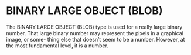 # BINARY LARGE OBJECT (BLOB)

The BINARY LARGE OBJECT (BLOB) type is used for a really large binary number.
That large binary number may represent the pixels in a graphical image, or some-
thing else that doesn’t seem to be a number. However, at the most fundamental
level, it is a number. 
